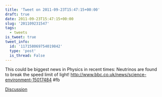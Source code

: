 ```yaml
---
title: 'Tweet on 2011-09-23T15:47:15+00:00'
draft: true
date: 2011-09-23T15:47:15+00:00
slug: '201109231547'
tags:
  - tweets
is_tweet: true
tweet_info:
  id: '117158069754019842'
  type: 'post'
  is_thread: False
---
```




This could be biggest news in Physics in recent times: Neutrinos are found to break the  speed limit of light! <http://www.bbc.co.uk/news/science-environment-15017484> #fb

[Discussion](https://x.com/sytelus/status/117158069754019842)
